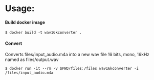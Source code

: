 # Usage:

#### Build docker image

    $ docker build -t wav16kconverter .


#### Convert

Converts files/input_audio.m4a into a new wav file 16 bits, mono, 16kHz named as files/output.wav 

    $ docker run -it --rm -v $PWD/files:/files wav16kconverter -i /files/input_audio.m4a
